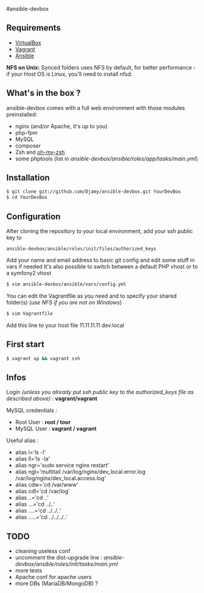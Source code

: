 #ansible-devbox

## Requirements

* [VirtualBox](https://www.virtualbox.org/)
* [Vagrant](http://www.vagrantup.com/)
* [Ansible](http://docs.ansible.com/intro_installation.html)

**NFS on Unix:** Synced folders uses NFS by default, for better performance - if your Host OS is Linux, you'll need to install nfsd.

## What's in the box ?

ansible-devbox comes with a full web environment with those modules preinstalled:

* nginx (and/or Apache, it's up to you)
* php-fpm
* MySQL
* composer
* Zsh and [oh-my-zsh](https://github.com/robbyrussell/oh-my-zsh)
* some phptools (list in *ansible-devbox/ansible/roles/app/tasks/main.yml*)

## Installation

```bash
$ git clone git://github.com/Djamy/ansible-devbox.git YourDevBox
$ cd YourDevBox
```

## Configuration

After cloning the repository to your local environment, add your ssh public key to

    ansible-devbox/ansible/roles/init/files/authorized_keys

Add your name and email address to basic git config and edit some stuff in vars if needed
It's also possible to switch between a default PHP vhost or to a symfony2 vhost

```bash
$ vim ansible-devbox/ansible/vars/config.yml
```

You can edit the Vagrantfile as you need and to specify your shared folder(s) (*use NFS if you are not on Windows*)

```bash
$ vim Vagrantfile
```
Add this line to your host file
    11.11.11.11 dev.local

## First start

```bash
$ vagrant up && vagrant ssh
```

## Infos

Login *(unless you already put ssh public key to the authorized_keys file as described above)* : **vagrant/vagrant**

MySQL credentials :
* Root User : **root / toor**
* MySQL User : **vagrant / vagrant**

Useful alias :
* alias l='ls -l'
* alias ll='ls -la'
* alias ngr='sudo service nginx restart'
* alias ngl='multitail /var/log/nginx/dev_local.error.log /var/log/nginx/dev_local.access.log'
* alias cdw='cd /var/www'
* alias cdl='cd /var/log'
* alias ..='cd ..'
* alias ...='cd ../..'
* alias ....='cd ../../..'
* alias .....='cd ../../../..'

## TODO

* cleaning useless conf
* uncomment the dist-upgrade line : *ansible-devbox/ansible/roles/init/tasks/main.yml*
* more tests
* Apache conf for apache users
* more DBs (MariaDB/MongoDB) ?
